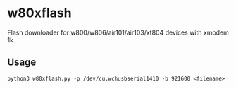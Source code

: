 # w80xflash

Flash downloader for w800/w806/air101/air103/xt804 devices with xmodem 1k.


## Usage

```
python3 w80xflash.py -p /dev/cu.wchusbserial1410 -b 921600 <filename>
```
